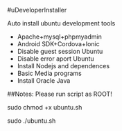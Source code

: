 #uDeveloperInstaller

Auto install ubuntu development tools

- Apache+mysql+phpmyadmin
- Android SDK+Cordova+Ionic
- Disable guest session Ubuntu
- Disable error aport Ubuntu
- Install Nodejs and dependences
- Basic Media programs
- Install Oracle Java

##Notes:
Please run script as ROOT!

sudo chmod +x ubuntu.sh

sudo ./ubuntu.sh
